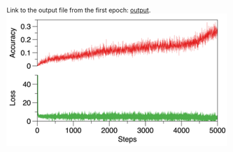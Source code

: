 Link to the output file from the first epoch: [output](https://github.com/AoyanLiang/ai-science-training-series/blob/main/04_modern_neural_networks/10109878.output).
![accuracy & loss](https://github.com/AoyanLiang/ai-science-training-series/blob/main/04_modern_neural_networks/acc_loss_1_epoch.png)
